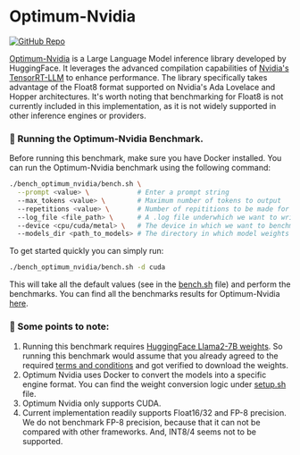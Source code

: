 # Optimum-Nvidia

[![GitHub Repo](https://img.shields.io/badge/github-%23121011.svg?style=for-the-badge&logo=github&logoColor=white)](https://github.com/huggingface/optimum-nvidia) &nbsp;

[Optimum-Nvidia](https://github.com/huggingface/optimum-nvidia) is a Large Language Model inference library developed by HuggingFace. It leverages the advanced compilation capabilities of [Nvidia's TensorRT-LLM](https://github.com/NVIDIA/TensorRT-LLM) to enhance performance. The library specifically takes advantage of the Float8 format supported on Nvidia's Ada Lovelace and Hopper architectures. It's worth noting that benchmarking for Float8 is not currently included in this implementation, as it is not widely supported in other inference engines or providers.

### 🚀 Running the Optimum-Nvidia Benchmark.

Before running this benchmark, make sure you have Docker installed. You can run the Optimum-Nvidia  benchmark using the following command:

```bash
./bench_optimum_nvidia/bench.sh \
  --prompt <value> \            # Enter a prompt string
  --max_tokens <value> \        # Maximum number of tokens to output
  --repetitions <value> \       # Number of repititions to be made for the prompt.
  --log_file <file_path> \      # A .log file underwhich we want to write the results.
  --device <cpu/cuda/metal> \   # The device in which we want to benchmark.
  --models_dir <path_to_models> # The directory in which model weights are present
```

To get started quickly you can simply run:

```bash
./bench_optimum_nvidia/bench.sh -d cuda
```
This will take all the default values (see in the [bench.sh](/bench_optimum_nvidia/bench.sh) file) and perform the benchmarks. You can find all the benchmarks results for Optimum-Nvidia [here](/docs/llama2.md).


### 👀 Some points to note:

1. Running this benchmark requires [HuggingFace Llama2-7B weights](https://huggingface.co/meta-llama/Llama-2-7b). So running this benchmark would assume that you already agreed to the required [terms and conditions](https://ai.meta.com/resources/models-and-libraries/llama-downloads/) and got verified to download the weights.
2. Optimum Nvidia uses Docker to convert the models into a specific engine format. You can find the weight conversion logic under [setup.sh](/bench_optimum_nvidia/setup.sh) file.
3. Optimum Nvidia only supports CUDA.
4. Current implementation readily supports Float16/32 and FP-8 precision. We do not benchmark FP-8 precision, because that it can not be compared with other frameworks. And, INT8/4 seems not to be supported.
